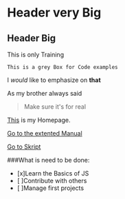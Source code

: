 # Header very Big
## Header Big

This is only Training

```This is a grey Box for Code examples```

I *would* like to emphasize on **that**

As my brother always said

>Make sure it's for real

[This](http://www.littleorange.de) is my Homepage.

[Go to the extented Manual](Manual_one)
    
[Go to Skript](articel_content.js)

###What is need to be done:

- [x]Learn the Basics of JS
- [ ]Contribute with others
- [ ]Manage first projects
